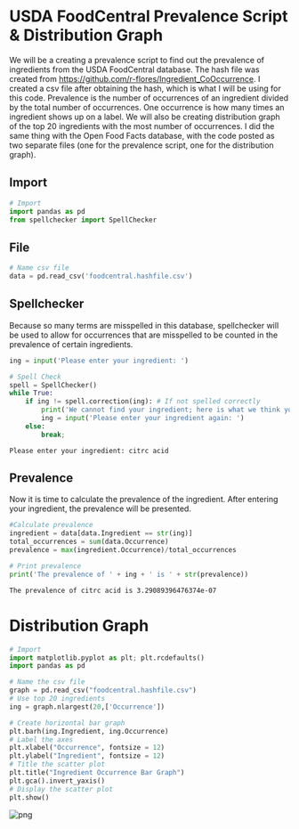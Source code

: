 # USDA FoodCentral Prevalence Script & Distribution Graph

We will be a creating a prevalence script to find out the prevalence of ingredients from the USDA FoodCentral database. The hash file was created from https://github.com/r-flores/Ingredient_CoOccurrence. I created a csv file after obtaining the hash, which is what I will be using for this code. Prevalence is the number of occurrences of an ingredient divided by the total number of occurrences. One occurrence is how many times an ingredient shows up on a label. We will also be creating distribution graph of the top 20 ingredients with the most number of occurrences. I did the same thing with the Open Food Facts database, with the code posted as two separate files (one for the prevalence script, one for the distribution graph). 

## Import


```python
# Import
import pandas as pd
from spellchecker import SpellChecker
```

## File


```python
# Name csv file
data = pd.read_csv('foodcentral.hashfile.csv')

```

## Spellchecker

Because so many terms are misspelled in this database, spellchecker will be used to allow for occurrences that are misspelled to be counted in the prevalence of certain ingredients.


```python
ing = input('Please enter your ingredient: ')

# Spell Check
spell = SpellChecker()
while True:
    if ing != spell.correction(ing): # If not spelled correctly
        print('We cannot find your ingredient; here is what we think you meant to put:', spell.candidates(ing))
        ing = input('Please enter your ingredient again: ')
    else: 
        break;
```

    Please enter your ingredient: citrc acid


## Prevalence

Now it is time to calculate the prevalence of the ingredient. After entering your ingredient, the prevalence will be presented. 


```python
#Calculate prevalence 
ingredient = data[data.Ingredient == str(ing)]
total_occurrences = sum(data.Occurrence)
prevalence = max(ingredient.Occurrence)/total_occurrences

# Print prevalence
print('The prevalence of ' + ing + ' is ' + str(prevalence))

```

    The prevalence of citrc acid is 3.29089396476374e-07


# Distribution Graph


```python
# Import
import matplotlib.pyplot as plt; plt.rcdefaults()
import pandas as pd

# Name the csv file 
graph = pd.read_csv("foodcentral.hashfile.csv")
# Use top 20 ingredients
ing = graph.nlargest(20,['Occurrence'])

# Create horizontal bar graph
plt.barh(ing.Ingredient, ing.Occurrence)
# Label the axes
plt.xlabel("Occurrence", fontsize = 12)
plt.ylabel("Ingredient", fontsize = 12)
# Title the scatter plot
plt.title("Ingredient Occurrence Bar Graph")
plt.gca().invert_yaxis()
# Display the scatter plot
plt.show()
```


![png](output_13_0.png)



```python

```
